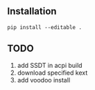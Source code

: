 ## Installation
`pip install --editable .`

## TODO
1. add SSDT in acpi build
2. download specified kext
3. add voodoo install
